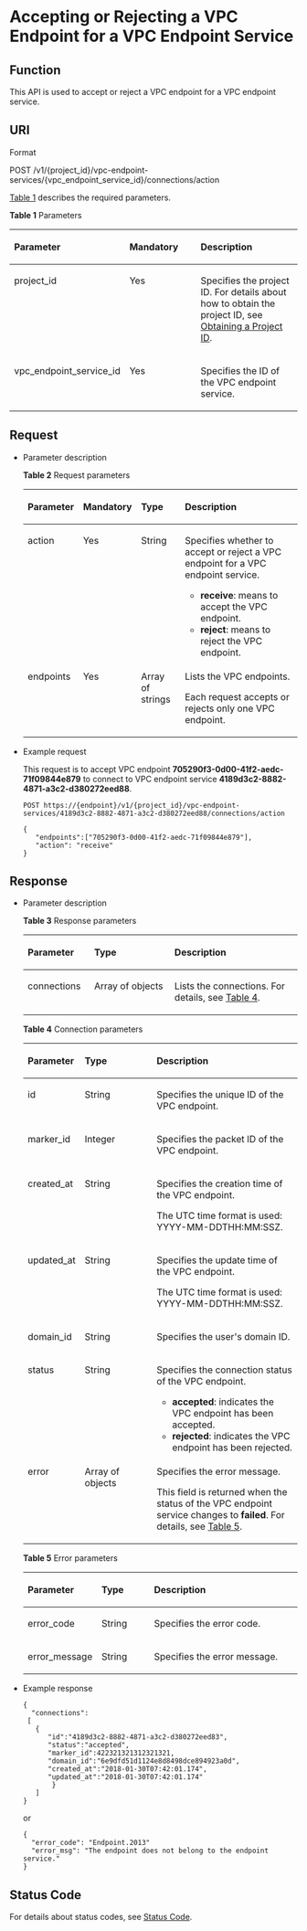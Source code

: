 # Accepting or Rejecting a VPC Endpoint for a VPC Endpoint Service<a name="vpcep_06_0207"></a>

## Function<a name="section63412692"></a>

This API is used to accept or reject a VPC endpoint for a VPC endpoint service.

## URI<a name="section33843318"></a>

Format

POST /v1/\{project\_id\}/vpc-endpoint-services/\{vpc\_endpoint\_service\_id\}/connections/action

[Table 1](#table25752879)  describes the required parameters.

**Table  1**  Parameters

<a name="table25752879"></a>
<table><thead align="left"><tr id="row57361053"><th class="cellrowborder" valign="top" width="32.65%" id="mcps1.2.4.1.1"><p id="p15733705"><a name="p15733705"></a><a name="p15733705"></a><strong id="b16701248121820"><a name="b16701248121820"></a><a name="b16701248121820"></a>Parameter</strong></p>
</th>
<th class="cellrowborder" valign="top" width="26.529999999999998%" id="mcps1.2.4.1.2"><p id="p66470553"><a name="p66470553"></a><a name="p66470553"></a><strong id="b10841164917184"><a name="b10841164917184"></a><a name="b10841164917184"></a>Mandatory</strong></p>
</th>
<th class="cellrowborder" valign="top" width="40.82%" id="mcps1.2.4.1.3"><p id="p15405685"><a name="p15405685"></a><a name="p15405685"></a><strong id="b47195191817"><a name="b47195191817"></a><a name="b47195191817"></a>Description</strong></p>
</th>
</tr>
</thead>
<tbody><tr id="row39900998"><td class="cellrowborder" valign="top" width="32.65%" headers="mcps1.2.4.1.1 "><p id="p10755444"><a name="p10755444"></a><a name="p10755444"></a>project_id</p>
</td>
<td class="cellrowborder" valign="top" width="26.529999999999998%" headers="mcps1.2.4.1.2 "><p id="p65884646"><a name="p65884646"></a><a name="p65884646"></a>Yes</p>
</td>
<td class="cellrowborder" valign="top" width="40.82%" headers="mcps1.2.4.1.3 "><p id="p35056133"><a name="p35056133"></a><a name="p35056133"></a>Specifies the project ID. For details about how to obtain the project ID, see <a href="obtaining-a-project-id.md">Obtaining a Project ID</a>.</p>
</td>
</tr>
<tr id="row47069744"><td class="cellrowborder" valign="top" width="32.65%" headers="mcps1.2.4.1.1 "><p id="p2525846205519"><a name="p2525846205519"></a><a name="p2525846205519"></a>vpc_endpoint_service_id</p>
</td>
<td class="cellrowborder" valign="top" width="26.529999999999998%" headers="mcps1.2.4.1.2 "><p id="p952520469552"><a name="p952520469552"></a><a name="p952520469552"></a>Yes</p>
</td>
<td class="cellrowborder" valign="top" width="40.82%" headers="mcps1.2.4.1.3 "><p id="p85254465554"><a name="p85254465554"></a><a name="p85254465554"></a>Specifies the ID of the VPC endpoint service.</p>
</td>
</tr>
</tbody>
</table>

## Request<a name="section36154407"></a>

-   Parameter description

    **Table  2**  Request parameters

    <a name="table5608491"></a>
    <table><thead align="left"><tr id="row12498161"><th class="cellrowborder" valign="top" width="19.388061193880613%" id="mcps1.2.5.1.1"><p id="p5718131"><a name="p5718131"></a><a name="p5718131"></a><strong id="b15495210161914"><a name="b15495210161914"></a><a name="b15495210161914"></a>Parameter</strong></p>
    </th>
    <th class="cellrowborder" valign="top" width="18.36816318368163%" id="mcps1.2.5.1.2"><p id="p60515490"><a name="p60515490"></a><a name="p60515490"></a><strong id="b1106278819"><a name="b1106278819"></a><a name="b1106278819"></a>Mandatory</strong></p>
    </th>
    <th class="cellrowborder" valign="top" width="16.328367163283673%" id="mcps1.2.5.1.3"><p id="p2807653"><a name="p2807653"></a><a name="p2807653"></a><strong id="b15863193613199"><a name="b15863193613199"></a><a name="b15863193613199"></a>Type</strong></p>
    </th>
    <th class="cellrowborder" valign="top" width="45.91540845915409%" id="mcps1.2.5.1.4"><p id="p26093349"><a name="p26093349"></a><a name="p26093349"></a><strong id="b171755761"><a name="b171755761"></a><a name="b171755761"></a>Description</strong></p>
    </th>
    </tr>
    </thead>
    <tbody><tr id="row33186505"><td class="cellrowborder" valign="top" width="19.388061193880613%" headers="mcps1.2.5.1.1 "><p id="p3752378"><a name="p3752378"></a><a name="p3752378"></a>action</p>
    </td>
    <td class="cellrowborder" valign="top" width="18.36816318368163%" headers="mcps1.2.5.1.2 "><p id="p35507167"><a name="p35507167"></a><a name="p35507167"></a>Yes</p>
    </td>
    <td class="cellrowborder" valign="top" width="16.328367163283673%" headers="mcps1.2.5.1.3 "><p id="p57508256"><a name="p57508256"></a><a name="p57508256"></a>String</p>
    </td>
    <td class="cellrowborder" valign="top" width="45.91540845915409%" headers="mcps1.2.5.1.4 "><p id="p395953515810"><a name="p395953515810"></a><a name="p395953515810"></a>Specifies whether to accept or reject a VPC endpoint for a VPC endpoint service.</p>
    <a name="ul435862711616"></a><a name="ul435862711616"></a><ul id="ul435862711616"><li><strong id="b5810642182211"><a name="b5810642182211"></a><a name="b5810642182211"></a>receive</strong>: means to accept the VPC endpoint.</li><li><strong id="b11381722182316"><a name="b11381722182316"></a><a name="b11381722182316"></a>reject</strong>: means to reject the VPC endpoint.</li></ul>
    </td>
    </tr>
    <tr id="row25639961"><td class="cellrowborder" valign="top" width="19.388061193880613%" headers="mcps1.2.5.1.1 "><p id="p63570976"><a name="p63570976"></a><a name="p63570976"></a>endpoints</p>
    </td>
    <td class="cellrowborder" valign="top" width="18.36816318368163%" headers="mcps1.2.5.1.2 "><p id="p48975460"><a name="p48975460"></a><a name="p48975460"></a>Yes</p>
    </td>
    <td class="cellrowborder" valign="top" width="16.328367163283673%" headers="mcps1.2.5.1.3 "><p id="p7589324"><a name="p7589324"></a><a name="p7589324"></a>Array of strings</p>
    </td>
    <td class="cellrowborder" valign="top" width="45.91540845915409%" headers="mcps1.2.5.1.4 "><p id="p10755521"><a name="p10755521"></a><a name="p10755521"></a>Lists the VPC endpoints.</p>
    <p id="p1131733311216"><a name="p1131733311216"></a><a name="p1131733311216"></a>Each request accepts or rejects only one VPC endpoint.</p>
    </td>
    </tr>
    </tbody>
    </table>

-   Example request

    This request is to accept VPC endpoint  **705290f3-0d00-41f2-aedc-71f09844e879**  to connect to VPC endpoint service  **4189d3c2-8882-4871-a3c2-d380272eed88**.

    ```
    POST https://{endpoint}/v1/{project_id}/vpc-endpoint-services/4189d3c2-8882-4871-a3c2-d380272eed88/connections/action
    ```

    ```
    { 
       "endpoints":["705290f3-0d00-41f2-aedc-71f09844e879"],
       "action": "receive"
    }
    ```


## Response<a name="section42825826"></a>

-   Parameter description

    **Table  3**  Response parameters

    <a name="table50476419"></a>
    <table><thead align="left"><tr id="row8264929"><th class="cellrowborder" valign="top" width="24.242424242424242%" id="mcps1.2.4.1.1"><p id="p65479535"><a name="p65479535"></a><a name="p65479535"></a><strong id="b1190034083"><a name="b1190034083"></a><a name="b1190034083"></a>Parameter</strong></p>
    </th>
    <th class="cellrowborder" valign="top" width="29.292929292929294%" id="mcps1.2.4.1.2"><p id="p2242093"><a name="p2242093"></a><a name="p2242093"></a><strong id="b1758224382"><a name="b1758224382"></a><a name="b1758224382"></a>Type</strong></p>
    </th>
    <th class="cellrowborder" valign="top" width="46.464646464646464%" id="mcps1.2.4.1.3"><p id="p47391811"><a name="p47391811"></a><a name="p47391811"></a><strong id="b378315221"><a name="b378315221"></a><a name="b378315221"></a>Description</strong></p>
    </th>
    </tr>
    </thead>
    <tbody><tr id="row13531482"><td class="cellrowborder" valign="top" width="24.242424242424242%" headers="mcps1.2.4.1.1 "><p id="p22308249"><a name="p22308249"></a><a name="p22308249"></a>connections</p>
    </td>
    <td class="cellrowborder" valign="top" width="29.292929292929294%" headers="mcps1.2.4.1.2 "><p id="p62137769"><a name="p62137769"></a><a name="p62137769"></a>Array of objects</p>
    </td>
    <td class="cellrowborder" valign="top" width="46.464646464646464%" headers="mcps1.2.4.1.3 "><p id="p67103410"><a name="p67103410"></a><a name="p67103410"></a>Lists the connections. For details, see <a href="#table31325900">Table 4</a>.</p>
    </td>
    </tr>
    </tbody>
    </table>

    **Table  4**  Connection parameters

    <a name="table31325900"></a>
    <table><thead align="left"><tr id="row37736931"><th class="cellrowborder" valign="top" width="19.74%" id="mcps1.2.4.1.1"><p id="p36792583"><a name="p36792583"></a><a name="p36792583"></a><strong id="b657875212245"><a name="b657875212245"></a><a name="b657875212245"></a>Parameter</strong></p>
    </th>
    <th class="cellrowborder" valign="top" width="26.58%" id="mcps1.2.4.1.2"><p id="p27409210"><a name="p27409210"></a><a name="p27409210"></a><strong id="b309700308"><a name="b309700308"></a><a name="b309700308"></a>Type</strong></p>
    </th>
    <th class="cellrowborder" valign="top" width="53.68000000000001%" id="mcps1.2.4.1.3"><p id="p5553575"><a name="p5553575"></a><a name="p5553575"></a><strong id="b548551611"><a name="b548551611"></a><a name="b548551611"></a>Description</strong></p>
    </th>
    </tr>
    </thead>
    <tbody><tr id="row47186420"><td class="cellrowborder" valign="top" width="19.74%" headers="mcps1.2.4.1.1 "><p id="p64003657"><a name="p64003657"></a><a name="p64003657"></a>id</p>
    </td>
    <td class="cellrowborder" valign="top" width="26.58%" headers="mcps1.2.4.1.2 "><p id="p16913743"><a name="p16913743"></a><a name="p16913743"></a>String</p>
    </td>
    <td class="cellrowborder" valign="top" width="53.68000000000001%" headers="mcps1.2.4.1.3 "><p id="p27835949"><a name="p27835949"></a><a name="p27835949"></a>Specifies the unique ID of the VPC endpoint.</p>
    </td>
    </tr>
    <tr id="row49196957"><td class="cellrowborder" valign="top" width="19.74%" headers="mcps1.2.4.1.1 "><p id="p25530612"><a name="p25530612"></a><a name="p25530612"></a>marker_id</p>
    </td>
    <td class="cellrowborder" valign="top" width="26.58%" headers="mcps1.2.4.1.2 "><p id="p54713654"><a name="p54713654"></a><a name="p54713654"></a>Integer</p>
    </td>
    <td class="cellrowborder" valign="top" width="53.68000000000001%" headers="mcps1.2.4.1.3 "><p id="p2621005"><a name="p2621005"></a><a name="p2621005"></a>Specifies the packet ID of the VPC endpoint.</p>
    </td>
    </tr>
    <tr id="row23589052"><td class="cellrowborder" valign="top" width="19.74%" headers="mcps1.2.4.1.1 "><p id="p31665069"><a name="p31665069"></a><a name="p31665069"></a>created_at</p>
    </td>
    <td class="cellrowborder" valign="top" width="26.58%" headers="mcps1.2.4.1.2 "><p id="p14733798"><a name="p14733798"></a><a name="p14733798"></a>String</p>
    </td>
    <td class="cellrowborder" valign="top" width="53.68000000000001%" headers="mcps1.2.4.1.3 "><p id="p22890001"><a name="p22890001"></a><a name="p22890001"></a>Specifies the creation time of the VPC endpoint.</p>
    <p id="p871616113394"><a name="p871616113394"></a><a name="p871616113394"></a>The UTC time format is used: YYYY-MM-DDTHH:MM:SSZ.</p>
    </td>
    </tr>
    <tr id="row3521175"><td class="cellrowborder" valign="top" width="19.74%" headers="mcps1.2.4.1.1 "><p id="p16779757"><a name="p16779757"></a><a name="p16779757"></a>updated_at</p>
    </td>
    <td class="cellrowborder" valign="top" width="26.58%" headers="mcps1.2.4.1.2 "><p id="p16983047"><a name="p16983047"></a><a name="p16983047"></a>String</p>
    </td>
    <td class="cellrowborder" valign="top" width="53.68000000000001%" headers="mcps1.2.4.1.3 "><p id="p27321481"><a name="p27321481"></a><a name="p27321481"></a>Specifies the update time of the VPC endpoint.</p>
    <p id="p181016810016"><a name="p181016810016"></a><a name="p181016810016"></a>The UTC time format is used: YYYY-MM-DDTHH:MM:SSZ.</p>
    </td>
    </tr>
    <tr id="row32610493"><td class="cellrowborder" valign="top" width="19.74%" headers="mcps1.2.4.1.1 "><p id="p24204273"><a name="p24204273"></a><a name="p24204273"></a>domain_id</p>
    </td>
    <td class="cellrowborder" valign="top" width="26.58%" headers="mcps1.2.4.1.2 "><p id="p14389126"><a name="p14389126"></a><a name="p14389126"></a>String</p>
    </td>
    <td class="cellrowborder" valign="top" width="53.68000000000001%" headers="mcps1.2.4.1.3 "><p id="p24668580"><a name="p24668580"></a><a name="p24668580"></a>Specifies the user's domain ID.</p>
    </td>
    </tr>
    <tr id="row20690629"><td class="cellrowborder" valign="top" width="19.74%" headers="mcps1.2.4.1.1 "><p id="p65328258"><a name="p65328258"></a><a name="p65328258"></a>status</p>
    </td>
    <td class="cellrowborder" valign="top" width="26.58%" headers="mcps1.2.4.1.2 "><p id="p57097564"><a name="p57097564"></a><a name="p57097564"></a>String</p>
    </td>
    <td class="cellrowborder" valign="top" width="53.68000000000001%" headers="mcps1.2.4.1.3 "><p id="p583352918492"><a name="p583352918492"></a><a name="p583352918492"></a>Specifies the connection status of the VPC endpoint.</p>
    <a name="ul1730143812614"></a><a name="ul1730143812614"></a><ul id="ul1730143812614"><li><strong id="b676735219545"><a name="b676735219545"></a><a name="b676735219545"></a>accepted</strong>: indicates the VPC endpoint has been accepted.</li><li><strong id="b1418684416262"><a name="b1418684416262"></a><a name="b1418684416262"></a>rejected</strong>: indicates the VPC endpoint has been rejected.</li></ul>
    </td>
    </tr>
    <tr id="row4751534"><td class="cellrowborder" valign="top" width="19.74%" headers="mcps1.2.4.1.1 "><p id="p94959157573"><a name="p94959157573"></a><a name="p94959157573"></a>error</p>
    </td>
    <td class="cellrowborder" valign="top" width="26.58%" headers="mcps1.2.4.1.2 "><p id="p04951415205715"><a name="p04951415205715"></a><a name="p04951415205715"></a>Array of objects</p>
    </td>
    <td class="cellrowborder" valign="top" width="53.68000000000001%" headers="mcps1.2.4.1.3 "><p id="p84071479448"><a name="p84071479448"></a><a name="p84071479448"></a>Specifies the error message.</p>
    <p id="p45203393322"><a name="p45203393322"></a><a name="p45203393322"></a>This field is returned when the status of the VPC endpoint service changes to <strong id="b19966145141415"><a name="b19966145141415"></a><a name="b19966145141415"></a>failed</strong>. For details, see <a href="#table1979118317570">Table 5</a>.</p>
    </td>
    </tr>
    </tbody>
    </table>

    **Table  5**  Error parameters

    <a name="table1979118317570"></a>
    <table><thead align="left"><tr id="vpcep_06_0202_row4652255153018"><th class="cellrowborder" valign="top" width="18.34%" id="mcps1.2.4.1.1"><p id="vpcep_06_0202_p665015573309"><a name="vpcep_06_0202_p665015573309"></a><a name="vpcep_06_0202_p665015573309"></a><strong id="vpcep_06_0202_b085424117110"><a name="vpcep_06_0202_b085424117110"></a><a name="vpcep_06_0202_b085424117110"></a>Parameter</strong></p>
    </th>
    <th class="cellrowborder" valign="top" width="20.630000000000003%" id="mcps1.2.4.1.2"><p id="vpcep_06_0202_p865015710307"><a name="vpcep_06_0202_p865015710307"></a><a name="vpcep_06_0202_p865015710307"></a><strong id="vpcep_06_0202_b1597841565"><a name="vpcep_06_0202_b1597841565"></a><a name="vpcep_06_0202_b1597841565"></a>Type</strong></p>
    </th>
    <th class="cellrowborder" valign="top" width="61.029999999999994%" id="mcps1.2.4.1.3"><p id="vpcep_06_0202_p1565011575303"><a name="vpcep_06_0202_p1565011575303"></a><a name="vpcep_06_0202_p1565011575303"></a><strong id="vpcep_06_0202_b1010514442017"><a name="vpcep_06_0202_b1010514442017"></a><a name="vpcep_06_0202_b1010514442017"></a>Description</strong></p>
    </th>
    </tr>
    </thead>
    <tbody><tr id="vpcep_06_0202_row865255513010"><td class="cellrowborder" valign="top" width="18.34%" headers="mcps1.2.4.1.1 "><p id="vpcep_06_0202_p96501057153013"><a name="vpcep_06_0202_p96501057153013"></a><a name="vpcep_06_0202_p96501057153013"></a>error_code</p>
    </td>
    <td class="cellrowborder" valign="top" width="20.630000000000003%" headers="mcps1.2.4.1.2 "><p id="vpcep_06_0202_p6650155710309"><a name="vpcep_06_0202_p6650155710309"></a><a name="vpcep_06_0202_p6650155710309"></a>String</p>
    </td>
    <td class="cellrowborder" valign="top" width="61.029999999999994%" headers="mcps1.2.4.1.3 "><p id="vpcep_06_0202_p12650557133019"><a name="vpcep_06_0202_p12650557133019"></a><a name="vpcep_06_0202_p12650557133019"></a>Specifies the error code.</p>
    </td>
    </tr>
    <tr id="vpcep_06_0202_row186521755153018"><td class="cellrowborder" valign="top" width="18.34%" headers="mcps1.2.4.1.1 "><p id="vpcep_06_0202_p10650057123018"><a name="vpcep_06_0202_p10650057123018"></a><a name="vpcep_06_0202_p10650057123018"></a>error_message</p>
    </td>
    <td class="cellrowborder" valign="top" width="20.630000000000003%" headers="mcps1.2.4.1.2 "><p id="vpcep_06_0202_p14650157113016"><a name="vpcep_06_0202_p14650157113016"></a><a name="vpcep_06_0202_p14650157113016"></a>String</p>
    </td>
    <td class="cellrowborder" valign="top" width="61.029999999999994%" headers="mcps1.2.4.1.3 "><p id="vpcep_06_0202_p156501957183013"><a name="vpcep_06_0202_p156501957183013"></a><a name="vpcep_06_0202_p156501957183013"></a>Specifies the error message.</p>
    </td>
    </tr>
    </tbody>
    </table>


-   Example response

    ```
    {
      "connections":
     [
       {
          "id":"4189d3c2-8882-4871-a3c2-d380272eed83",
          "status":"accepted",
          "marker_id":422321321312321321,
          "domain_id":"6e9dfd51d1124e8d8498dce894923a0d",
          "created_at":"2018-01-30T07:42:01.174",
          "updated_at":"2018-01-30T07:42:01.174"
           }
       ]
    }
    ```

    or

    ```
    {
      "error_code": "Endpoint.2013"
      "error_msg": "The endpoint does not belong to the endpoint service."
    }
    ```


## Status Code<a name="section46339886"></a>

For details about status codes, see  [Status Code](status-code.md).

